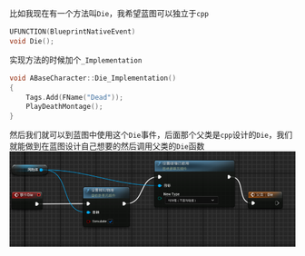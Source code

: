 比如我现在有一个方法叫`Die`，我希望蓝图可以独立于`cpp`
```cpp
UFUNCTION(BlueprintNativeEvent)
void Die();
```
实现方法的时候加个`_Implementation`
```cpp
void ABaseCharacter::Die_Implementation()
{
	Tags.Add(FName("Dead"));
	PlayDeathMontage();
}
```
然后我们就可以到蓝图中使用这个`Die`事件，后面那个父类是`cpp`设计的`Die`，我们就能做到在蓝图设计自己想要的然后调用父类的`Die`函数
![输入图片说明](/imgs/2024-12-14/a1zepHtPTQPzbu5i.png)
<!--stackedit_data:
eyJoaXN0b3J5IjpbLTE4ODEwMzkxOTddfQ==
-->